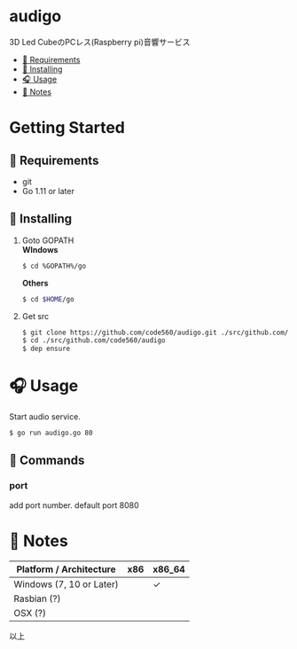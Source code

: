 # audigo
3D Led CubeのPCレス(Raspberry pi)音響サービス  

<!-- toc -->  
* [💊  Requirements](#-requirements)
* [📌 Installing](#-installing)
* [🎧  Usage](#-usage)
* [🎃  Notes](#-notes)
<!-- tocstop -->  

# Getting Started
## 💊 Requirements

* git
* Go 1.11 or later

## 📌 Installing

1. Goto GOPATH  
    **WIndows**
    ```sh
    $ cd %GOPATH%/go
    ```

    **Others**
    ```sh
    $ cd $HOME/go
    ```

2. Get src
    ```sh
    $ git clone https://github.com/code560/audigo.git ./src/github.com/code560/audigo
    $ cd ./src/github.com/code560/audigo
    $ dep ensure
    ```

# 🎧 Usage
Start audio service.
```sh
$ go run audigo.go 80
```

## 🔨 Commands

### port
add port number. default port 8080


# 🎃 Notes

| Platform / Architecture        | x86 | x86_64 |
|--------------------------------|-----|--------|
| Windows (7, 10 or Later)       |     | ✓     |
| Rasbian (?)                    |     |        |
| OSX (?)                        |     |        |


以上  